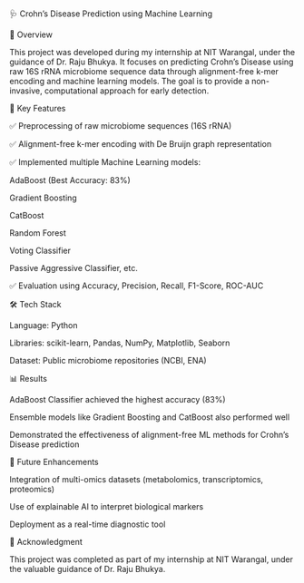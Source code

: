 🩺 Crohn’s Disease Prediction using Machine Learning



📌 Overview

This project was developed during my internship at NIT Warangal, under the guidance of Dr. Raju Bhukya.
It focuses on predicting Crohn’s Disease using raw 16S rRNA microbiome sequence data through alignment-free k-mer encoding and machine learning models. The goal is to provide a non-invasive, computational approach for early detection.

🔬 Key Features

✅ Preprocessing of raw microbiome sequences (16S rRNA)

✅ Alignment-free k-mer encoding with De Bruijn graph representation

✅ Implemented multiple Machine Learning models:

AdaBoost (Best Accuracy: 83%)

Gradient Boosting

CatBoost

Random Forest

Voting Classifier

Passive Aggressive Classifier, etc.

✅ Evaluation using Accuracy, Precision, Recall, F1-Score, ROC-AUC

🛠 Tech Stack

Language: Python

Libraries: scikit-learn, Pandas, NumPy, Matplotlib, Seaborn

Dataset: Public microbiome repositories (NCBI, ENA)

📊 Results

AdaBoost Classifier achieved the highest accuracy (83%)

Ensemble models like Gradient Boosting and CatBoost also performed well

Demonstrated the effectiveness of alignment-free ML methods for Crohn’s Disease prediction

🚀 Future Enhancements

Integration of multi-omics datasets (metabolomics, transcriptomics, proteomics)

Use of explainable AI to interpret biological markers

Deployment as a real-time diagnostic tool

🤝 Acknowledgment

This project was completed as part of my internship at NIT Warangal, under the valuable guidance of Dr. Raju Bhukya.
